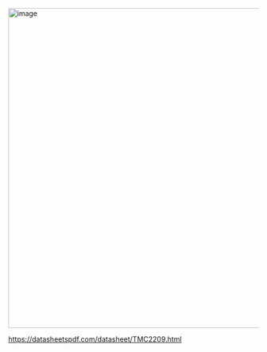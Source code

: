 <img width="644" alt="image" src="https://github.com/anton-vinogradov/Chopper-tuning-guide/assets/1394154/95266420-3683-4010-8754-3dd0e8e65736">

https://datasheetspdf.com/datasheet/TMC2209.html
